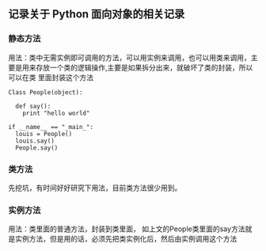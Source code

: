 ## 记录关于 Python 面向对象的相关记录

### 静态方法
用法：类中无需实例即可调用的方法，可以用实例来调用，也可以用类来调用，主要是用来存放一个类的逻辑操作,主要是如果拆分出来，就破坏了类的封装，所以可以在类
里面封装这个方法
```
Class People(object):

  def say():
    print "hello world"
    
if __name__ == "_main_":
  louis = People()
  louis.say()
  People.say()
```




### 类方法
先挖坑，有时间好好研究下用法，目前类方法很少用到。



### 实例方法
用法：类里面的普通方法，封装到类里面， 如上文的People类里面的say方法就是实例方法，但是用的话，必须先把类实例化后，然后由实例调用这个方法
